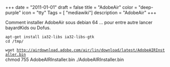 +++
date = "2011-01-01"
draft = false
title = "AdobeAir"
color = "deep-purple"
icon = "tty"
Tags = [ "mediawiki"]
description = "AdobeAir"
+++

Comment installer AdobeAir sous debian 64 ... pour entre autre lancer
bayardKids ou Dofus.

    apt-get install ia32-libs ia32-libs-gtk
    cd /tmp/
`wget `[`http://airdownload.adobe.com/air/lin/download/latest/AdobeAIRInstaller.bin`](http://airdownload.adobe.com/air/lin/download/latest/AdobeAIRInstaller.bin)\
    chmod 755 AdobeAIRInstaller.bin
    ./AdobeAIRInstaller.bin
